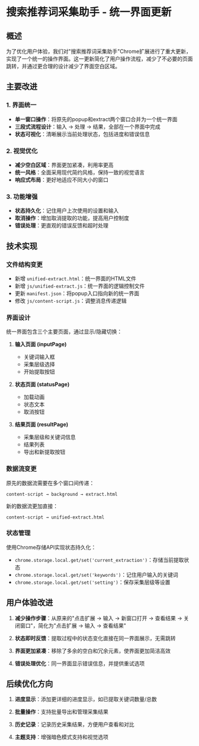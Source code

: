 # 搜索推荐词采集助手 - 统一界面更新

## 概述

为了优化用户体验，我们对"搜索推荐词采集助手"Chrome扩展进行了重大更新，实现了一个统一的操作界面。这一更新简化了用户操作流程，减少了不必要的页面跳转，并通过更合理的设计减少了界面空白区域。

## 主要改进

### 1. 界面统一

- **单一窗口操作**：将原先的popup和extract两个窗口合并为一个统一界面
- **三段式流程设计**：输入 → 处理 → 结果，全部在一个界面中完成
- **状态可视化**：清晰展示当前处理状态，包括进度和错误信息

### 2. 视觉优化

- **减少空白区域**：界面更加紧凑，利用率更高
- **统一风格**：全面采用现代简约风格，保持一致的视觉语言
- **响应式布局**：更好地适应不同大小的窗口

### 3. 功能增强

- **状态持久化**：记住用户上次使用的设置和输入
- **取消操作**：增加取消提取的功能，提高用户控制度
- **错误处理**：更直观的错误反馈和超时处理

## 技术实现

### 文件结构变更

- 新增 `unified-extract.html`：统一界面的HTML文件
- 新增 `js/unified-extract.js`：统一界面的逻辑控制文件
- 更新 `manifest.json`：将popup入口指向新的统一界面
- 修改 `js/content-script.js`：调整消息传递逻辑

### 界面设计

统一界面包含三个主要页面，通过显示/隐藏切换：

1. **输入页面 (inputPage)**
   - 关键词输入框
   - 采集层级选择
   - 开始提取按钮

2. **状态页面 (statusPage)**
   - 加载动画
   - 状态文本
   - 取消按钮

3. **结果页面 (resultPage)**
   - 采集层级和关键词信息
   - 结果列表
   - 导出和新提取按钮

### 数据流变更

原先的数据流需要在多个窗口间传递：
```
content-script → background → extract.html
```

新的数据流更加直接：
```
content-script → unified-extract.html
```

### 状态管理

使用Chrome存储API实现状态持久化：
- `chrome.storage.local.get/set('current_extraction')`：存储当前提取状态
- `chrome.storage.local.get/set('keywords')`：记住用户输入的关键词
- `chrome.storage.local.get/set('setting')`：保存采集层级等设置

## 用户体验改进

1. **减少操作步骤**：从原来的"点击扩展 → 输入 → 新窗口打开 → 查看结果 → 关闭窗口"，简化为"点击扩展 → 输入 → 查看结果"

2. **状态即时反馈**：提取过程中的状态变化直接在同一界面展示，无需跳转

3. **界面更加紧凑**：移除了多余的空白和冗余元素，使界面更加简洁高效

4. **错误处理优化**：同一界面显示错误信息，并提供重试选项

## 后续优化方向

1. **进度显示**：添加更详细的进度显示，如已提取关键词数量/总数

2. **批量操作**：支持批量导出和管理采集结果

3. **历史记录**：记录历史采集结果，方便用户查看和对比

4. **主题支持**：增强暗色模式支持和视觉选项 